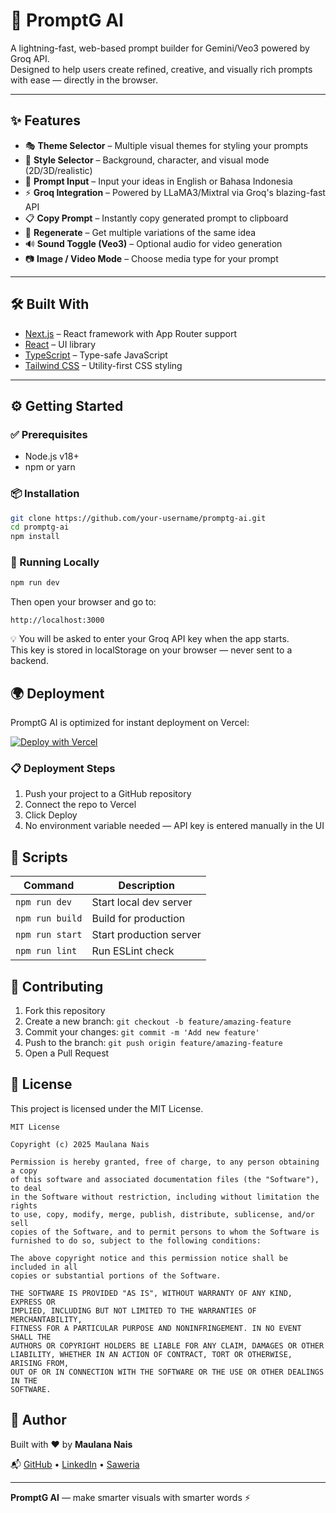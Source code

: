 # 🎨 PromptG AI

A lightning-fast, web-based prompt builder for Gemini/Veo3 powered by Groq API.  
Designed to help users create refined, creative, and visually rich prompts with ease — directly in the browser.

---

## ✨ Features

- 🎭 **Theme Selector** – Multiple visual themes for styling your prompts
- 🎨 **Style Selector** – Background, character, and visual mode (2D/3D/realistic)
- 💬 **Prompt Input** – Input your ideas in English or Bahasa Indonesia
- ⚡ **Groq Integration** – Powered by LLaMA3/Mixtral via Groq's blazing-fast API
- 📋 **Copy Prompt** – Instantly copy generated prompt to clipboard
- 🔁 **Regenerate** – Get multiple variations of the same idea
- 🔊 **Sound Toggle (Veo3)** – Optional audio for video generation
- 📷 **Image / Video Mode** – Choose media type for your prompt

---

## 🛠️ Built With

- [Next.js](https://nextjs.org/) – React framework with App Router support
- [React](https://reactjs.org/) – UI library
- [TypeScript](https://www.typescriptlang.org/) – Type-safe JavaScript
- [Tailwind CSS](https://tailwindcss.com/) – Utility-first CSS styling

---

## ⚙️ Getting Started

### ✅ Prerequisites

- Node.js v18+  
- npm or yarn

### 📦 Installation

```bash
git clone https://github.com/your-username/promptg-ai.git
cd promptg-ai
npm install
```

### 🚀 Running Locally

```bash
npm run dev
```

Then open your browser and go to:

```
http://localhost:3000
```

💡 You will be asked to enter your Groq API key when the app starts.  
This key is stored in localStorage on your browser — never sent to a backend.

## 🌍 Deployment

PromptG AI is optimized for instant deployment on Vercel:

[![Deploy with Vercel](https://vercel.com/button)](https://vercel.com/new/clone?repository-url=https://github.com/your-username/promptg-ai)

### 📋 Deployment Steps

1. Push your project to a GitHub repository
2. Connect the repo to Vercel
3. Click Deploy
4. No environment variable needed — API key is entered manually in the UI

## 🧪 Scripts

| Command | Description |
|---------|-------------|
| `npm run dev` | Start local dev server |
| `npm run build` | Build for production |
| `npm run start` | Start production server |
| `npm run lint` | Run ESLint check |

## 🤝 Contributing

1. Fork this repository
2. Create a new branch: `git checkout -b feature/amazing-feature`
3. Commit your changes: `git commit -m 'Add new feature'`
4. Push to the branch: `git push origin feature/amazing-feature`
5. Open a Pull Request

## 📄 License

This project is licensed under the MIT License.

```
MIT License

Copyright (c) 2025 Maulana Nais

Permission is hereby granted, free of charge, to any person obtaining a copy
of this software and associated documentation files (the "Software"), to deal
in the Software without restriction, including without limitation the rights
to use, copy, modify, merge, publish, distribute, sublicense, and/or sell
copies of the Software, and to permit persons to whom the Software is
furnished to do so, subject to the following conditions:

The above copyright notice and this permission notice shall be included in all
copies or substantial portions of the Software.

THE SOFTWARE IS PROVIDED "AS IS", WITHOUT WARRANTY OF ANY KIND, EXPRESS OR
IMPLIED, INCLUDING BUT NOT LIMITED TO THE WARRANTIES OF MERCHANTABILITY,
FITNESS FOR A PARTICULAR PURPOSE AND NONINFRINGEMENT. IN NO EVENT SHALL THE
AUTHORS OR COPYRIGHT HOLDERS BE LIABLE FOR ANY CLAIM, DAMAGES OR OTHER
LIABILITY, WHETHER IN AN ACTION OF CONTRACT, TORT OR OTHERWISE, ARISING FROM,
OUT OF OR IN CONNECTION WITH THE SOFTWARE OR THE USE OR OTHER DEALINGS IN THE
SOFTWARE.
```

## 👤 Author

Built with ❤️ by **Maulana Nais**

📬 [GitHub](https://github.com/maulananais) • [LinkedIn](https://linkedin.com/in/maulananais) • [Saweria](https://saweria.co/maulananais)

---

**PromptG AI** — make smarter visuals with smarter words ⚡